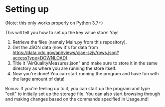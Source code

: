 # Setting up

(Note: this only works properly on Python 3.7+)

This will tell you how to set up the key value store! Yay!

1. Retrieve the files (namely Main.py from this repository).
2. Get the JSON data (now it's for data from https://data.cdc.gov/api/views/cjae-szjv/rows.json?accessType=DOWNLOAD).
3. Title it "AirQualityMeasures.json" and make sure to store it in the same directory as where you are running the store itself.
4. Now you're done! You can start running the program and have fun with the large amount of data!

Bonus: If you're feeling up to it, you can start up the program and type "exit" to initially set up the storage file. You can also start browsing through and making changes based on the commands specified in Usage.md!